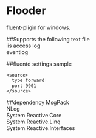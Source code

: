 # Flooder
fluent-pligin for windows.

##Supports the following
text file  
iis access log  
eventlog  

##fluentd settings sample
```
<source>
  type forward
  port 9901
</source>
```

##dependency
MsgPack  
NLog  
System.Reactive.Core  
System.Reactive.Linq  
System.Reactive.Interfaces  
